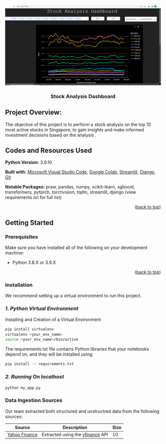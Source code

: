 <div align="center">
  <a>
    <img src="Stock Analysis Dashboard.png" alt="Logo" width="1250">
  </a>
  <h3 align="center">Stock Analysis Dashboard</h3>
</div>

## Project Overview:

The objective of this project is to perform a stock analysis on the top 10 most active stocks in Singapore, to gain insights and make informed investment decisions based on the analysis .

## Codes and Resources Used

**Python Version:** 3.9.10

**Built with:** [Microsoft Visual Studio Code](https://code.visualstudio.com/), [Google Colab](https://colab.research.google.com/), [Streamlit](https://streamlit.io/), [Django](https://www.djangoproject.com/), [Git](https://git-scm.com/)

**Notable Packages:** praw, pandas, numpy, scikit-learn, xgboost, transformers, pytorch, torchvision, tqdm, streamlit, django (view requirements.txt for full list)

<p align="right">(<a href="#top">back to top</a>)</p>

## Getting Started

### **Prerequisites**

Make sure you have installed all of the following on your development machine:

- Python 3.8.X or 3.9.X

<p align="right">(<a href="#top">back to top</a>)</p>

### **Installation**

We recommend setting up a virtual environment to run this project.


### _1. Python Virtual Environment_

Installing and Creation of a Virtual Environment

```sh
pip install virtualenv
virtualenv <your_env_name>
source <your_env_name>/bin/active
```

The requirements.txt file contains Python libraries that your notebooks depend on, and they will be installed using:

```sh
pip install -r requirements.txt
```

### _2. Running On localhost_
 
```sh
python my_app.py
```

### Data Ingestion Sources

Our team extracted both structured and unstructred data from the following sources:

| Source | Description | Size |
| ----------- | ----------- | ----------- |
| [Yahoo Finance](https://sg.finance.yahoo.com/) | Extracted using the [yfinance](https://pypi.org/project/yfinance/) API | 10 |
